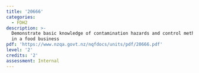 ```yaml
---
title: '20666'
categories:
  - FDH2
description: >-
  Demonstrate basic knowledge of contamination hazards and control methods used
  in a food business
pdf: 'https://www.nzqa.govt.nz/nqfdocs/units/pdf/20666.pdf'
level: '2'
credits: '2'
assessment: Internal
---
```


